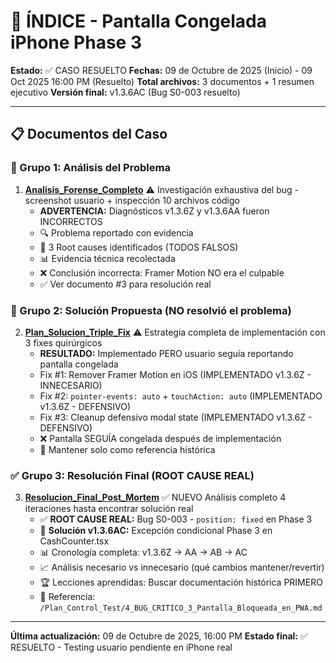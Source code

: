 # 📑 ÍNDICE - Pantalla Congelada iPhone Phase 3

**Estado:** ✅ CASO RESUELTO
**Fechas:** 09 de Octubre de 2025 (Inicio) - 09 Oct 2025 16:00 PM (Resuelto)
**Total archivos:** 3 documentos + 1 resumen ejecutivo
**Versión final:** v1.3.6AC (Bug S0-003 resuelto)

---

## 📋 Documentos del Caso

### 🔬 Grupo 1: Análisis del Problema
1. **[Analisis_Forense_Completo](1_Analisis_Forense_Completo.md)** ⚠️
   Investigación exhaustiva del bug - screenshot usuario + inspección 10 archivos código
   - **ADVERTENCIA:** Diagnósticos v1.3.6Z y v1.3.6AA fueron INCORRECTOS
   - 🔍 Problema reportado con evidencia
   - 🐛 3 Root causes identificados (TODOS FALSOS)
   - 📊 Evidencia técnica recolectada
   - ❌ Conclusión incorrecta: Framer Motion NO era el culpable
   - ✅ Ver documento #3 para resolución real

### 🔧 Grupo 2: Solución Propuesta (NO resolvió el problema)
2. **[Plan_Solucion_Triple_Fix](2_Plan_Solucion_Triple_Fix.md)** ⚠️
   Estrategia completa de implementación con 3 fixes quirúrgicos
   - **RESULTADO:** Implementado PERO usuario seguía reportando pantalla congelada
   - Fix #1: Remover Framer Motion en iOS (IMPLEMENTADO v1.3.6Z - INNECESARIO)
   - Fix #2: `pointer-events: auto` + `touchAction: auto` (IMPLEMENTADO v1.3.6Z - DEFENSIVO)
   - Fix #3: Cleanup defensivo modal state (IMPLEMENTADO v1.3.6Z - DEFENSIVO)
   - ❌ Pantalla SEGUÍA congelada después de implementación
   - 📄 Mantener solo como referencia histórica

### ✅ Grupo 3: Resolución Final (ROOT CAUSE REAL)
3. **[Resolucion_Final_Post_Mortem](3_Resolucion_Final_Post_Mortem.md)** ✅ NUEVO
   Análisis completo 4 iteraciones hasta encontrar solución real
   - ✅ **ROOT CAUSE REAL:** Bug S0-003 - `position: fixed` en Phase 3
   - 🎯 **Solución v1.3.6AC:** Excepción condicional Phase 3 en CashCounter.tsx
   - 📊 Cronología completa: v1.3.6Z → AA → AB → AC
   - 📈 Análisis necesario vs innecesario (qué cambios mantener/revertir)
   - 🏆 Lecciones aprendidas: Buscar documentación histórica PRIMERO
   - 📄 Referencia: `/Plan_Control_Test/4_BUG_CRITICO_3_Pantalla_Bloqueada_en_PWA.md`

---

**Última actualización:** 09 de Octubre de 2025, 16:00 PM
**Estado final:** ✅ RESUELTO - Testing usuario pendiente en iPhone real
